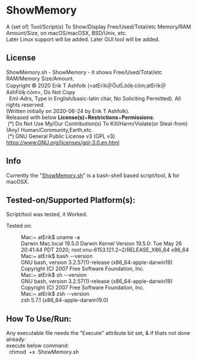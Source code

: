 # ShowMemory
A (set of) Tool/Script(s) To Show/Display Free/Used/Total/etc Memory/RAM Amount/Size, on macOS/macOSX, BSD/Unix, etc.<br/>
Later Linux support will be added. Later GUI tool will be added.

## License
ShowMemory.sh - ShowMemory - it shows Free/Used/Total/etc RAM/Memory Size/Amount.<br/>
Copyright © 2020 Erik T Ashfolk (&lt;at&#69;rïk＠Ö&#965;ťĹö&#333;ķ·ċ&#333;m;at&#69;rïk＠&#65;śh&#70;ölķ·ć&#333;m&gt;, Do Not Copy<br/>
&#160;&#160;Eml-Adrs, Type in English/basic-latin char, No Soliciting Permitted). All rights reserved.<br/>
(Written initially on 2020-06-24 by Erik T Ashfolk).<br/>
Released with below <b>License(s)</b>+<b>Restrictions</b>+<b>Permissions</b>:<br/>
&#160;(&#42;) Do Not Use My/Our Contribution(s) To Kill/Harm/Violate(or Steal-from)(Any) Human/Community,Earth,etc.<br/>
&#160;(&#42;) GNU General Public License v3 (GPL v3) https://www.GNU.org/licenses/gpl-3.0.en.html<br/>

## Info
Currently the "<a href="ShowMemory.sh">ShowMemory.sh</a>" 
 is a bash-shell based script/tool, & for macOSX.

## Tested-on/Supported Platform(s):
Script/tool was tested, it Worked.<br/>
<div width="100%">Tested on:<dl>
<dd>Mac:~ atErik$ uname -a<br/>
 Darwin Mac.local 19.5.0 Darwin Kernel Version 19.5.0: Tue May 26 20:41:44 PDT 2020; root:xnu-6153.121.2~2/RELEASE_X86_64 x86_64<br/>
 Mac:~ atErik$ bash --version<br/>
 GNU bash, version 3.2.57(1)-release (x86_64-apple-darwin19)<br/>
 Copyright (C) 2007 Free Software Foundation, Inc.<br/>
 Mac:~ atErik$ sh --version<br/>
 GNU bash, version 3.2.57(1)-release (x86_64-apple-darwin19)<br/>
 Copyright (C) 2007 Free Software Foundation, Inc.<br/>
 Mac:~ atErik$ zsh --version<br/>
 zsh 5.7.1 (x86_64-apple-darwin19.0)</dd>
</dl>
</div>

## How To Use/Run:
Any executable file needs the "Execute" attribute bit set, & if thats not done already:<br/>
execute below command:<br/>
&#160;&#160;chmod&#160;&#160;+x&#160;&#160;ShowMemory.sh
